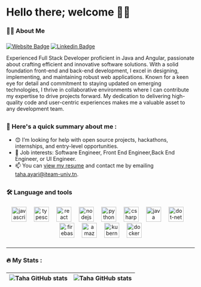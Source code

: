 # Hello there; welcome 👋🏾
###

<h3 align="left">👩‍💻  About Me</h3>

###
[![Website Badge](https://img.shields.io/badge/-tahaayari.com-000000?style=for-the-badge&logo=Google-Chrome&logoColor=white&link=https://taha-ayari.com)](https://taha-ayari.com) [![Linkedin Badge](https://img.shields.io/badge/-tahaayari-blue?style=for-the-badge&logo=Linkedin&logoColor=white&link=https://www.linkedin.com/in/taha-ayari-090a0b199/)](https://www.linkedin.com/in/taha-ayari-090a0b199/) 

Experienced Full Stack Developer proficient in Java and Angular, passionate about crafting efficient and innovative software solutions. With a solid foundation front-end and back-end development, I excel in designing, implementing, and maintaining robust web applications. Known for a keen eye for detail and commitment to staying updated on emerging technologies, I thrive in collaborative environments where I can contribute my expertise to drive projects forward. My dedication to delivering high-quality code and user-centric experiences makes me a valuable asset to any development team.
##
<h3>💼 Here's a quick summary about me :</h3>

- 😊 I’m looking for help with open source projects, hackathons, internships, and entry-level opportunities.
- 💼 Job interests: Software Engineer, Front End Engineer,Back End Engineer, or UI Engineer.
- 📫 You can [view my resume](#) and contact me by emailing taha.ayari@iteam-univ.tn.

##
<h3 align="left">🛠 Language and tools</h3>

###

<div align="center">
  <img src="https://cdn.jsdelivr.net/gh/devicons/devicon/icons/javascript/javascript-original.svg" height="40" alt="javascript logo"  />
  <img width="12" />
  <img src="https://cdn.jsdelivr.net/gh/devicons/devicon/icons/typescript/typescript-original.svg" height="40" alt="typescript logo"  />
  <img width="12" />
  <img src="https://cdn.jsdelivr.net/gh/devicons/devicon/icons/react/react-original.svg" height="40" alt="react logo"  />
  <img width="12" />
  <img src="https://cdn.jsdelivr.net/gh/devicons/devicon/icons/nodejs/nodejs-original.svg" height="40" alt="nodejs logo"  />
  <img width="12" />
  <img src="https://cdn.jsdelivr.net/gh/devicons/devicon/icons/python/python-original.svg" height="40" alt="python logo"  />
  <img width="12" />
  <img src="https://cdn.jsdelivr.net/gh/devicons/devicon/icons/csharp/csharp-original.svg" height="40" alt="csharp logo"  />
  <img width="12" />
  <img src="https://cdn.jsdelivr.net/gh/devicons/devicon/icons/java/java-original.svg" height="40" alt="java logo"  />
  <img width="12" />
  <img src="https://cdn.jsdelivr.net/gh/devicons/devicon/icons/dot-net/dot-net-plain-wordmark.svg" height="40" alt="dot-net logo"  />
  <img width="12" />
  <img src="https://cdn.jsdelivr.net/gh/devicons/devicon/icons/firebase/firebase-plain-wordmark.svg" height="40" alt="firebase logo"  />
  <img width="12" />
  <img src="https://cdn.jsdelivr.net/gh/devicons/devicon/icons/amazonwebservices/amazonwebservices-line-wordmark.svg" height="40" alt="amazonwebservices logo"  />
  <img width="12" />
<img src="https://cdn.jsdelivr.net/gh/devicons/devicon/icons/kubernetes/kubernetes-plain.svg" height="40" alt="kubernetes logo"  />
  <img width="12" />
  <img src="https://cdn.jsdelivr.net/gh/devicons/devicon/icons/docker/docker-plain-wordmark.svg" height="40" alt="docker logo"  />
</div>

###
---
###

<h3 align="left">🔥   My Stats :</h3>

###

| <img align="center" src="https://github-readme-stats.vercel.app/api?username=tahavv&show_icons=true&include_all_commits=true&hide_border=true" alt="Taha GitHub stats" /> | <img align="center" src="https://github-readme-stats.vercel.app/api/top-langs/?username=tahavv&langs_count=8&layout=compact&hide_border=true" alt="Taha GitHub stats" /> |
| ------------- | ------------- |
